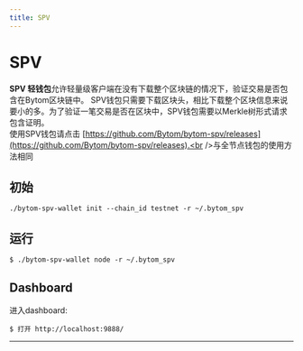 ```yaml
---
title: SPV
---
```


# SPV

**SPV 轻钱包**允许轻量级客户端在没有下载整个区块链的情况下，验证交易是否包含在Bytom区块链中。 SPV钱包只需要下载区块头，相比下载整个区块信息来说要小的多。为了验证一笔交易是否在区块中，SPV钱包需要以Merkle树形式请求包含证明。<br />使用SPV钱包请点击 [https://github.com/Bytom/bytom-spv/releases](https://github.com/Bytom/bytom-spv/releases).<br />与全节点钱包的使用方法相同

<a name="57ec8f1e"></a>
## 初始

```
./bytom-spv-wallet init --chain_id testnet -r ~/.bytom_spv
```

<a name="4c763bb6"></a>
## 运行

```
$ ./bytom-spv-wallet node -r ~/.bytom_spv
```

<a name="Dashboard"></a>
## Dashboard

进入dashboard:

```
$ 打开 http://localhost:9888/
```

---

